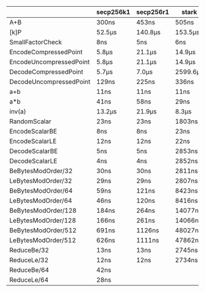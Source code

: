 |                         | secp256k1 | secp256r1 | stark    | ed25519 |
|-------------------------|-----------|-----------|----------|---------|
| A+B                     | 300ns     | 453ns     | 505ns    | 215ns   |
| \[k\]P                  | 52.5μs    | 140.8μs   | 153.5μs  | 36.6μs  |
| SmallFactorCheck        | 8ns       | 5ns       | 6ns      | 36606ns |
| EncodeCompressedPoint   | 5.8μs     | 21.1μs    | 14.9μs   | 3.5μs   |
| EncodeUncompressedPoint | 5.8μs     | 21.1μs    | 14.9μs   | 3.5μs   |
| DecodeCompressedPoint   | 5.7μs     | 7.0μs     | 2599.6μs | 4.0μs   |
| DecodeUncompressedPoint | 129ns     | 225ns     | 336ns    | 3966ns  |
| a+b                     | 11ns      | 11ns      | 11ns     | 35ns    |
| a*b                     | 41ns      | 58ns      | 29ns     | 98ns    |
| inv(a)                  | 13.2μs    | 21.9μs    | 8.3μs    | 11.4μs  |
| RandomScalar            | 23ns      | 23ns      | 1803ns   | 146ns   |
| EncodeScalarBE          | 8ns       | 8ns       | 23ns     | 5ns     |
| EncodeScalarLE          | 12ns      | 12ns      | 22ns     | 3ns     |
| DecodeScalarBE          | 5ns       | 5ns       | 2853ns   | 114ns   |
| DecodeScalarLE          | 4ns       | 4ns       | 2852ns   | 112ns   |
| BeBytesModOrder/32      | 30ns      | 30ns      | 2811ns   | 79ns    |
| LeBytesModOrder/32      | 29ns      | 29ns      | 2807ns   | 77ns    |
| BeBytesModOrder/64      | 59ns      | 121ns     | 8423ns   | 148ns   |
| LeBytesModOrder/64      | 46ns      | 120ns     | 8416ns   | 140ns   |
| BeBytesModOrder/128     | 184ns     | 264ns     | 14077ns  | 566ns   |
| LeBytesModOrder/128     | 166ns     | 261ns     | 14066ns  | 544ns   |
| BeBytesModOrder/512     | 691ns     | 1126ns    | 48027ns  | 2143ns  |
| LeBytesModOrder/512     | 626ns     | 1111ns    | 47862ns  | 2065ns  |
| ReduceBe/32             | 13ns      | 13ns      | 2745ns   | 63ns    |
| ReduceLe/32             | 12ns      | 12ns      | 2734ns   | 61ns    |
| ReduceBe/64             | 42ns      |           |          | 130ns   |
| ReduceLe/64             | 28ns      |           |          | 124ns   |
